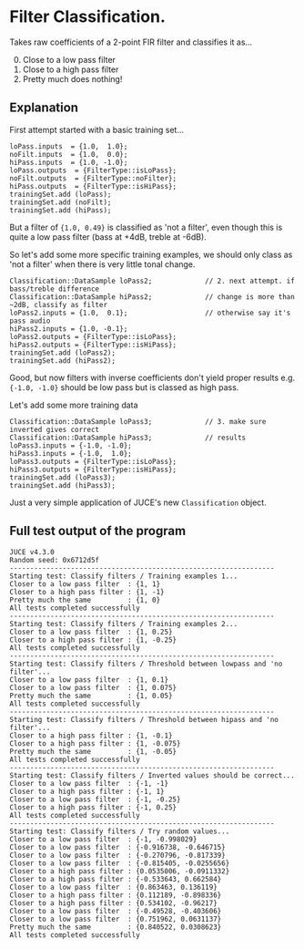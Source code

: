
Filter Classification.
===

Takes raw coefficients of a 2-point FIR filter and classifies it as...

0. Close to a low pass filter
1. Close to a high pass filter
2. Pretty much does nothing!

Explanation
---

First attempt started with a basic training set...

    loPass.inputs  = {1.0,  1.0};
    noFilt.inputs  = {1.0,  0.0};
    hiPass.inputs  = {1.0, -1.0};
    loPass.outputs  = {FilterType::isLoPass};
    noFilt.outputs  = {FilterType::noFilter};
    hiPass.outputs  = {FilterType::isHiPass};
    trainingSet.add (loPass);
    trainingSet.add (noFilt);
    trainingSet.add (hiPass);

But a filter of `{1.0, 0.49}` is classified as 'not a filter', even though this is quite a low pass filter (bass at +4dB, treble at -6dB).

So let's add some more specific training examples, we should only class as 'not a filter' when there is very little tonal change.

    Classification::DataSample loPass2;             // 2. next attempt. if bass/treble difference
    Classification::DataSample hiPass2;             // change is more than ~2dB, classify as filter
    loPass2.inputs = {1.0,  0.1};                   // otherwise say it's pass audio
    hiPass2.inputs = {1.0, -0.1};
    loPass2.outputs = {FilterType::isLoPass};
    hiPass2.outputs = {FilterType::isHiPass};
    trainingSet.add (loPass2);
    trainingSet.add (hiPass2);

Good, but now filters with inverse coefficients don't yield proper results e.g. `{-1.0, -1.0}` should be low pass but is classed as high pass.

Let's add some more training data

    Classification::DataSample loPass3;             // 3. make sure inverted gives correct
    Classification::DataSample hiPass3;             // results
    loPass3.inputs = {-1.0, -1.0};
    hiPass3.inputs = {-1.0,  1.0};
    loPass3.outputs = {FilterType::isLoPass};
    hiPass3.outputs = {FilterType::isHiPass};
    trainingSet.add (loPass3);
    trainingSet.add (hiPass3);

Just a very simple application of JUCE's new `Classification` object.

Full test output of the program
---

    JUCE v4.3.0
    Random seed: 0x6712d5f
    -----------------------------------------------------------------
    Starting test: Classify filters / Training examples 1...
    Closer to a low pass filter  : {1, 1}
    Closer to a high pass filter : {1, -1}
    Pretty much the same         : {1, 0}
    All tests completed successfully
    -----------------------------------------------------------------
    Starting test: Classify filters / Training examples 2...
    Closer to a low pass filter  : {1, 0.25}
    Closer to a high pass filter : {1, -0.25}
    All tests completed successfully
    -----------------------------------------------------------------
    Starting test: Classify filters / Threshold between lowpass and 'no filter'...
    Closer to a low pass filter  : {1, 0.1}
    Closer to a low pass filter  : {1, 0.075}
    Pretty much the same         : {1, 0.05}
    All tests completed successfully
    -----------------------------------------------------------------
    Starting test: Classify filters / Threshold between hipass and 'no filter'...
    Closer to a high pass filter : {1, -0.1}
    Closer to a high pass filter : {1, -0.075}
    Pretty much the same         : {1, -0.05}
    All tests completed successfully
    -----------------------------------------------------------------
    Starting test: Classify filters / Inverted values should be correct...
    Closer to a low pass filter  : {-1, -1}
    Closer to a high pass filter : {-1, 1}
    Closer to a low pass filter  : {-1, -0.25}
    Closer to a high pass filter : {-1, 0.25}
    All tests completed successfully
    -----------------------------------------------------------------
    Starting test: Classify filters / Try random values...
    Closer to a low pass filter  : {-1, -0.998029}
    Closer to a low pass filter  : {-0.916738, -0.646715}
    Closer to a low pass filter  : {-0.270796, -0.817339}
    Closer to a low pass filter  : {-0.815405, -0.0255656}
    Closer to a high pass filter : {0.0535006, -0.0911332}
    Closer to a high pass filter : {-0.533643, 0.662584}
    Closer to a low pass filter  : {0.863463, 0.136119}
    Closer to a high pass filter : {0.112189, -0.898336}
    Closer to a high pass filter : {0.534102, -0.96217}
    Closer to a low pass filter  : {-0.49528, -0.403606}
    Closer to a low pass filter  : {0.751962, 0.0631137}
    Pretty much the same         : {0.840522, 0.0308623}
    All tests completed successfully
